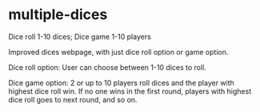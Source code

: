 # multiple-dices
Dice roll 1-10 dices; Dice game 1-10 players


Improved dices webpage, with just dice roll option or game option.

Dice roll option: User can choose between 1-10 dices to roll. 

Dice game option: 2 or up to 10 players roll dices and the player with highest dice roll win.
If no one wins in the first round, players with highest dice roll goes to next round, and so on.

